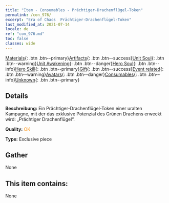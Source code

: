```yaml
---
title: "Item - Consumables - Prächtiger-Drachenflügel-Token"
permalink: /con_976/
excerpt: "Era of Chaos  Prächtiger-Drachenflügel-Token"
last_modified_at: 2021-07-14
locale: de
ref: "con_976.md"
toc: false
classes: wide
---
```

 [Materials](/ItemsDE/){: .btn .btn--primary}[Artifacts](/ItemsDE/Artifacts/){: .btn .btn--success}[Unit Soul](/ItemsDE/UnitSoul/){: .btn .btn--warning}[Unit Awakening](/ItemsDE/UnitAwakening/){: .btn .btn--danger}[Hero Soul](/ItemsDE/HeroSoul/){: .btn .btn--info}[Hero Skill](/ItemsDE/HeroSkill/){: .btn .btn--primary}[Gift](/ItemsDE/Gift/){: .btn .btn--success}[Event related](/ItemsDE/Events/){: .btn .btn--warning}[Avatars](/ItemsDE/Avatars/){: .btn .btn--danger}[Consumables](/ItemsDE/Consumables/){: .btn .btn--info}[Unknown](/ItemsDE/Unknown/){: .btn .btn--primary}

## Details
 **Beschreibung:** Ein Prächtiger-Drachenflügel-Token einer uralten Kampagne, mit der das exklusive Potenzial des Grünen Drachens erweckt wird: „Prächtiger Drachenflügel“.

 **Quality:** <span style="color: #FF8C00">OK</span>

 **Type:** Exclusive piece

## Gather

  None

## This item contains:

  None

